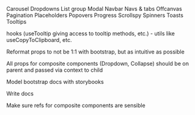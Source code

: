 Carousel
Dropdowns
List group
Modal
Navbar
Navs & tabs
Offcanvas
Pagination
Placeholders
Popovers
Progress
Scrollspy
Spinners
Toasts
Tooltips

hooks (useTooltip giving access to tooltip methods, etc.) - utils like useCopyToClipboard, etc.

Reformat props to not be 1:1 with bootstrap, but as intuitive as possible

All props for composite components (Dropdown, Collapse) should be on parent and passed via context to child

Model bootstrap docs with storybooks

Write docs

Make sure refs for composite components are sensible
